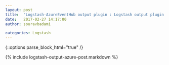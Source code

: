 ```yaml
---
layout: post
title:  "Logstash-AzureEventHub output plugin : Logstash output plugin to push data from logstash http output to azure event hub."
date:   2017-02-27 14:17:00
author: souravbadami

categories: Logstash
---
```

{::options parse_block_html="true" /}

{% include logstash-output-azure-post.markdown %}